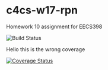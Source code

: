 # c4cs-w17-rpn
Homework 10 assignment for EECS398

![Build Status](https://travis-ci.org/sudoku-lord/c4cs-w17-rpn.svg?branch=master)

Hello this is the wrong coverage

[![Coverage Status](https://coveralls.io/repos/github/sudoku-lord/c4cs-w17-rpn/badge.svg?branch=master)](https://coveralls.io/github/sudoku-lord/c4cs-w17-rpn?branch=master)
